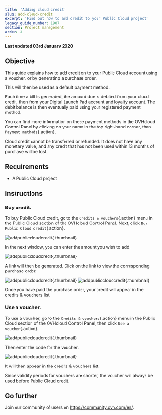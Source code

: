 ```yaml
---
title: 'Adding cloud credit'
slug: add-cloud-credit
excerpt: 'Find out how to add credit to your Public Cloud project'
legacy_guide_number: 1907
section: Project management
order: 3
---
```


**Last updated 03rd January 2020**

## Objective

This guide explains how to add credit on to your Public Cloud account using a voucher, or by generating a purchase order.

This will then be used as a default payment method.

Each time a bill is generated, the amount due is debited from your cloud credit, then from your Digital Launch Pad account and loyalty account. The debit balance is then eventually paid using your registered payment method. 

You can find more information on these payment methods in the OVHcloud Control Panel by clicking on your name in the top right-hand corner, then `Payment methods`{.action}.

Cloud credit cannot be transferred or refunded. It does not have any monetary value, and any credit that has not been used within 13 months of purchase will be lost.

## Requirements

- A Public Cloud project


## Instructions

### Buy credit.

To buy Public Cloud credit, go to the `Credits & vouchers`{.action} menu in the Public Cloud section of the OVHcloud Control Panel. Next, click `Buy Public Cloud credit`{.action}.


![addpubliccloudcredit](images/buycredit1.png){.thumbnail}

In the next window, you can enter the amount you wish to add.

![addpubliccloudcredit](images/buycredit2.png){.thumbnail}

A link will then be generated. Click on the link to view the corresponding purchase order.

![addpubliccloudcredit](images/buycredit3.png){.thumbnail}
![addpubliccloudcredit](images/buycredit4.png){.thumbnail}

Once you have paid the purchase order, your credit will appear in the credits & vouchers list.

### Use a voucher.

To use a voucher, go to the `Credits & vouchers`{.action} menu in the Public Cloud section of the OVHcloud Control Panel, then click `Use a voucher`{.action}.

![addpubliccloudcredit](images/buycredit6.png){.thumbnail}

Then enter the code for the voucher.

![addpubliccloudcredit](images/buycredit7.png){.thumbnail}

It will then appear in the credits & vouchers list.

Since validity periods for vouchers are shorter, the voucher will always be used before Public Cloud credit.

## Go further

Join our community of users on <https://community.ovh.com/en/>.
